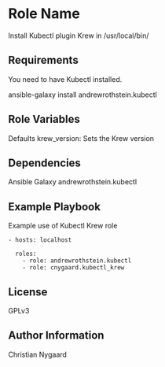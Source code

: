Role Name
=========

Install Kubectl plugin Krew in /usr/local/bin/

Requirements
------------

You need to have Kubectl installed.

ansible-galaxy install andrewrothstein.kubectl

Role Variables
--------------

Defaults
krew_version: Sets the Krew version


Dependencies
------------

Ansible Galaxy
andrewrothstein.kubectl

Example Playbook
----------------

Example use of Kubectl Krew role

```
- hosts: localhost

  roles:
    - role: andrewrothstein.kubectl
    - role: cnygaard.kubectl_krew
```

License
-------

GPLv3

Author Information
------------------

Christian Nygaard
